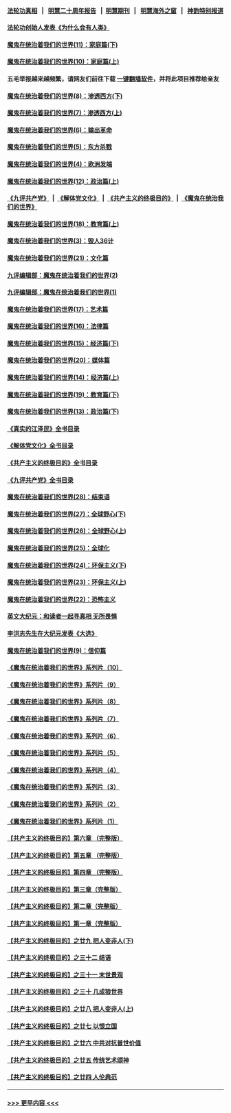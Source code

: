 #### [法轮功真相](https://github.com/gfw-breaker/truth/blob/master/README.md?t=0) &nbsp;&nbsp;|&nbsp;&nbsp; [明慧二十周年报告](https://github.com/gfw-breaker/mh-reports/blob/master/README.md?t=0) &nbsp;&nbsp;|&nbsp;&nbsp;[明慧期刊](https://github.com/gfw-breaker/mh-qikan) &nbsp;&nbsp;|&nbsp;&nbsp; [明慧海外之窗](https://github.com/gfw-breaker/mh-news/blob/master/README.md?t=0) &nbsp;&nbsp;|&nbsp;&nbsp; [神韵特别报道](https://github.com/gfw-breaker/mh-news/blob/master/shenyun.md?t=0)
#### [法轮功创始人发表《为什么会有人类》](../pages/nsc422/n13912117.md?t=03060043) 
#### [魔鬼在统治着我们的世界(11)：家庭篇(下)](../pages/nsc422/n10440961.md?t=03060043) 
#### [魔鬼在统治着我们的世界(10)：家庭篇(上)](../pages/nsc422/n10435448.md?t=03060043) 
#### 五毛举报越来越频繁，请网友们前往下载 [一键翻墙软件](https://github.com/gfw-breaker/ssr-accounts)，并将此项目推荐给亲友
#### [魔鬼在统治着我们的世界(8)：渗透西方(下)](../pages/nsc422/n10429603.md?t=03060043) 
#### [魔鬼在统治着我们的世界(7)：渗透西方(上)](../pages/nsc422/n10426013.md?t=03060043) 
#### [魔鬼在统治着我们的世界(6)：输出革命](../pages/nsc422/n10421536.md?t=03060043) 
#### [魔鬼在统治着我们的世界(5)：东方杀戮](../pages/nsc422/n10417707.md?t=03060043) 
#### [魔鬼在统治着我们的世界(4)：欧洲发端](../pages/nsc422/n10414890.md?t=03060043) 
#### [魔鬼在统治着我们的世界(12)：政治篇(上)](../pages/nsc422/n10444576.md?t=03060043) 
#### [《九评共产党》](https://github.com/begood0513/9ping.md/blob/master/README.md) &nbsp;|&nbsp; [《解体党文化》](../../../../jtdwh.md/blob/master/README.md)  &nbsp;|&nbsp; [《共产主义的终极目的》](../../../../gczydzjmd.md/blob/master/README.md) &nbsp;|&nbsp; [《魔鬼在统治我们的世界》](../../../../mgztzwmdsj.md/blob/master/README.md) 
#### [魔鬼在统治着我们的世界(18)：教育篇(上)](../pages/nsc422/n10526970.md?t=03060043) 
#### [魔鬼在统治着我们的世界(3)：毁人36计](../pages/nsc422/n10411583.md?t=03060043) 
#### [魔鬼在统治着我们的世界(21)：文化篇](../pages/nsc422/n10597706.md?t=03060043) 
#### [九评编辑部：魔鬼在统治着我们的世界(2)](../pages/nsc422/n10410036.md?t=03060043) 
#### [九评编辑部：魔鬼在统治着我们的世界(1)](../pages/nsc422/n10406825.md?t=03060043) 
#### [魔鬼在统治着我们的世界(17)：艺术篇](../pages/nsc422/n10499093.md?t=03060043) 
#### [魔鬼在统治着我们的世界(16)：法律篇](../pages/nsc422/n10485969.md?t=03060043) 
#### [魔鬼在统治着我们的世界(15)：经济篇(下)](../pages/nsc422/n10469975.md?t=03060043) 
#### [魔鬼在统治着我们的世界(20)：媒体篇](../pages/nsc422/n10586579.md?t=03060043) 
#### [魔鬼在统治着我们的世界(14)：经济篇(上)](../pages/nsc422/n10457370.md?t=03060043) 
#### [魔鬼在统治着我们的世界(19)：教育篇(下)](../pages/nsc422/n10564808.md?t=03060043) 
#### [魔鬼在统治着我们的世界(13)：政治篇(下)](../pages/nsc422/n10448270.md?t=03060043) 
#### [《真实的江泽民》全书目录](../pages/nsc422/n13721399.md?t=03060043) 
#### [《解体党文化》全书目录](../pages/nsc422/n13721157.md?t=03060043) 
#### [《共产主义的终极目的》全书目录](../pages/nsc422/n13721048.md?t=03060043) 
#### [《九评共产党》全书目录](../pages/nsc422/n13708085.md?t=03060043) 
#### [魔鬼在统治着我们的世界(28)：结束语](../pages/nsc422/n10936246.md?t=03060043) 
#### [魔鬼在统治着我们的世界(27)：全球野心(下)](../pages/nsc422/n10928319.md?t=03060043) 
#### [魔鬼在统治着我们的世界(26)：全球野心(上)](../pages/nsc422/n10900318.md?t=03060043) 
#### [魔鬼在统治着我们的世界(25)：全球化](../pages/nsc422/n10788205.md?t=03060043) 
#### [魔鬼在统治着我们的世界(24)：环保主义(下)](../pages/nsc422/n10695307.md?t=03060043) 
#### [魔鬼在统治着我们的世界(23)：环保主义(上)](../pages/nsc422/n10688613.md?t=03060043) 
#### [魔鬼在统治着我们的世界(22)：恐怖主义](../pages/nsc422/n10614727.md?t=03060043) 
#### [英文大纪元：和读者一起寻真相 无所畏惧](../pages/nsc422/n12542027.md?t=03060043) 
#### [李洪志先生在大纪元发表《大选》](../pages/nsc422/n12534746.md?t=03060043) 
#### [魔鬼在统治着我们的世界(9)：信仰篇](../pages/nsc422/n10432159.md?t=03060043) 
#### [《魔鬼在统治着我们的世界》系列片（10）](../pages/nsc422/n12292670.md?t=03060043) 
#### [《魔鬼在统治着我们的世界》系列片（9）](../pages/nsc422/n12290859.md?t=03060043) 
#### [《魔鬼在统治着我们的世界》系列片（8）](../pages/nsc422/n12287445.md?t=03060043) 
#### [《魔鬼在统治着我们的世界》系列片（7）](../pages/nsc422/n12283425.md?t=03060043) 
#### [《魔鬼在统治着我们的世界》系列片（6）](../pages/nsc422/n12282314.md?t=03060043) 
#### [《魔鬼在统治着我们的世界》系列片（5）](../pages/nsc422/n12281419.md?t=03060043) 
#### [《魔鬼在统治着我们的世界》系列片（4）](../pages/nsc422/n12274024.md?t=03060043) 
#### [《魔鬼在统治着我们的世界》系列片（3）](../pages/nsc422/n12271322.md?t=03060043) 
#### [《魔鬼在统治着我们的世界》系列片（2）](../pages/nsc422/n12269049.md?t=03060043) 
#### [《魔鬼在统治着我们的世界》系列片（1）](../pages/nsc422/n12267575.md?t=03060043) 
#### [【共产主义的终极目的】第六章 （完整版）](../pages/nsc422/n11428913.md?t=03060043) 
#### [【共产主义的终极目的】第五章 （完整版）](../pages/nsc422/n11428912.md?t=03060043) 
#### [【共产主义的终极目的】第四章 （完整版）](../pages/nsc422/n11428907.md?t=03060043) 
#### [【共产主义的终极目的】第三章（完整版）](../pages/nsc422/n11428848.md?t=03060043) 
#### [【共产主义的终极目的】第二章（完整版）](../pages/nsc422/n11428831.md?t=03060043) 
#### [【共产主义的终极目的】第一章（完整版）](../pages/nsc422/n11417651.md?t=03060043) 
#### [【共产主义的终极目的】之廿九 把人变非人(下)](../pages/nsc422/n11344140.md?t=03060043) 
#### [【共产主义的终极目的】之三十二 结语](../pages/nsc422/n11360535.md?t=03060043) 
#### [【共产主义的终极目的】之三十一 末世景观](../pages/nsc422/n11351129.md?t=03060043) 
#### [【共产主义的终极目的】之三十 几成狼世界](../pages/nsc422/n11348280.md?t=03060043) 
#### [【共产主义的终极目的】之廿八 把人变非人(上)](../pages/nsc422/n11340492.md?t=03060043) 
#### [【共产主义的终极目的】之廿七 以恨立国](../pages/nsc422/n11336944.md?t=03060043) 
#### [【共产主义的终极目的】之廿六 中共对抗普世价值](../pages/nsc422/n11324785.md?t=03060043) 
#### [【共产主义的终极目的】之廿五 传统艺术颂神](../pages/nsc422/n11296396.md?t=03060043) 
#### [【共产主义的终极目的】之廿四 人伦典范](../pages/nsc422/n11296397.md?t=03060043) 

----
#### [ >>> 更早内容 <<< ](../indexes/nsc422-earlier.md)

